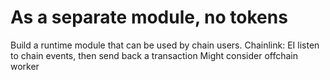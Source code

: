 # As a separate module, no tokens

Build a runtime module that can be used by chain users.
Chainlink: EI listen to chain events, then send back a transaction
Might consider offchain worker